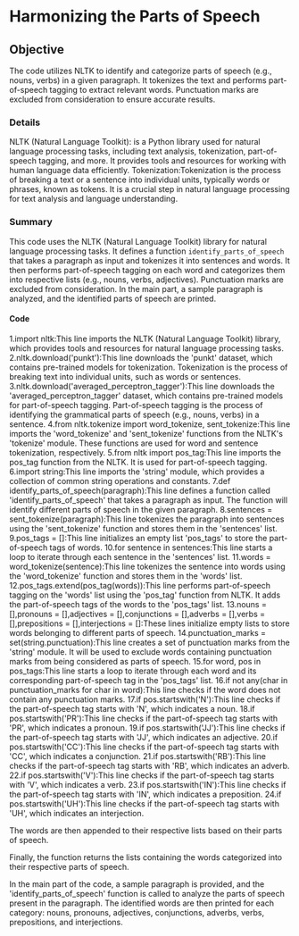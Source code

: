 #  Harmonizing the Parts of Speech 
## Objective
The code utilizes NLTK to identify and categorize parts of speech (e.g., nouns, verbs) in a given paragraph. It tokenizes the text and performs part-of-speech tagging to 
extract relevant words. Punctuation marks are excluded from consideration to ensure accurate results.
### Details
NLTK (Natural Language Toolkit): is a Python library used for natural language processing tasks, including text analysis, tokenization, part-of-speech tagging, and more. It provides tools and resources for working with human language data efficiently.
Tokenization:Tokenization is the process of breaking a text or a sentence into individual units, typically words or phrases, known as tokens. It is a crucial step in natural language processing for text analysis and language understanding.
### Summary
This code uses the NLTK (Natural Language Toolkit) library for natural language processing tasks. It defines a function `identify_parts_of_speech` that takes a paragraph as input and tokenizes it into sentences and words. It then performs part-of-speech tagging on each word and categorizes them into respective lists (e.g., nouns, verbs, adjectives). Punctuation marks are excluded from consideration. In the main part, a sample paragraph is analyzed, and the identified parts of speech are printed.
#### Code
1.import nltk:This line imports the NLTK (Natural Language Toolkit) library, which provides tools and resources for natural language processing tasks.<br />
2.nltk.download('punkt'):This line downloads the 'punkt' dataset, which contains pre-trained models for tokenization. Tokenization is the process of breaking text into individual units, such as words or sentences.
3.nltk.download('averaged_perceptron_tagger'):This line downloads the 'averaged_perceptron_tagger' dataset, which contains pre-trained models for part-of-speech tagging. Part-of-speech tagging is the process of identifying the grammatical parts of speech (e.g., nouns, verbs) in a sentence.
4.from nltk.tokenize import word_tokenize, sent_tokenize:This line imports the 'word_tokenize' and 'sent_tokenize' functions from the NLTK's 'tokenize' module. These functions are used for word and sentence tokenization, respectively. 
5.from nltk import pos_tag:This line imports the pos_tag function from the NLTK. It is used for part-of-speech tagging.
6.import string:This line imports the 'string' module, which provides a collection of common string operations and constants.
7.def identify_parts_of_speech(paragraph):This line defines a function called 'identify_parts_of_speech' that takes a paragraph as input. The function will identify different parts of speech in the given paragraph.
8.sentences = sent_tokenize(paragraph):This line tokenizes the paragraph into sentences using the 'sent_tokenize' function and stores them in the 'sentences' list.
9.pos_tags = []:This line initializes an empty list 'pos_tags' to store the part-of-speech tags of words.
10.for sentence in sentences:This line starts a loop to iterate through each sentence in the 'sentences' list.
11.words = word_tokenize(sentence):This line tokenizes the sentence into words using the 'word_tokenize' function and stores them in the 'words' list.
12.pos_tags.extend(pos_tag(words)):This line performs part-of-speech tagging on the 'words' list using the 'pos_tag' function from NLTK. It adds the part-of-speech tags of the words to the 'pos_tags' list.
13.nouns = [],pronouns = [],adjectives = [],conjunctions = [],adverbs = [],verbs = [],prepositions = [],interjections = []:These lines initialize empty lists to store words belonging to different parts of speech.
14.punctuation_marks = set(string.punctuation):This line creates a set of punctuation marks from the 'string' module. It will be used to exclude words containing punctuation marks from being considered as parts of speech.
15.for word, pos in pos_tags:This line starts a loop to iterate through each word and its corresponding part-of-speech tag in the 'pos_tags' list.
16.if not any(char in punctuation_marks for char in word):This line checks if the word does not contain any punctuation marks.
17.if pos.startswith('N'):This line checks if the part-of-speech tag starts with 'N', which indicates a noun.
18.if pos.startswith('PR'):This line checks if the part-of-speech tag starts with 'PR', which indicates a pronoun.
19.if pos.startswith('JJ'):This line checks if the part-of-speech tag starts with 'JJ', which indicates an adjective.
20.if pos.startswith('CC'):This line checks if the part-of-speech tag starts with 'CC', which indicates a conjunction.
21.if pos.startswith('RB'):This line checks if the part-of-speech tag starts with 'RB', which indicates an adverb.
22.if pos.startswith('V'):This line checks if the part-of-speech tag starts with 'V', which indicates a verb.
23.if pos.startswith('IN'):This line checks if the part-of-speech tag starts with 'IN', which indicates a preposition.
24.if pos.startswith('UH'):This line checks if the part-of-speech tag starts with 'UH', which indicates an interjection.

The words are then appended to their respective lists based on their parts of speech.

Finally, the function returns the lists containing the words categorized into their respective parts of speech.

In the main part of the code, a sample paragraph is provided, and the 'identify_parts_of_speech' function is called to analyze the parts of speech present in the paragraph. The identified words are then printed for each category: nouns, pronouns, adjectives, conjunctions, adverbs, verbs, prepositions, and interjections.









